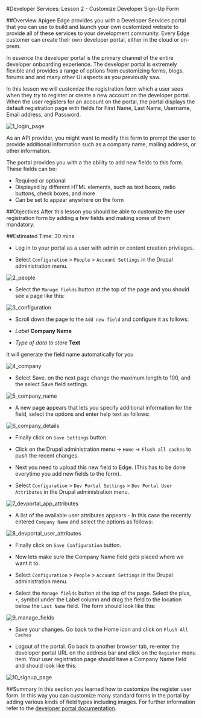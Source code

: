 #Developer Services: Lesson 2 - Customize Developer Sign-Up Form

##Overview
Apigee Edge provides you with a Developer Services portal that you can use to build and launch your own customized website to provide all of these services to your development community. Every Edge customer can create their own developer portal, either in the cloud or on-prem. 

In essence the developer portal is the primary channel of the entire developer onboarding experience. The developer portal is extremely flexible and provides a range of options from customizing forms, blogs, forums and and many other UI aspects as you previously saw.

In this lesson we will customize the registration form which a user sees when they try to register or create a new account on the developer portal. When the user registers for an account on the portal, the portal displays the default registration page with fields for First Name, Last Name, Username, Email address, and Password. 

![1_login_page](./images/1_login_page.png) 

As an API provider, you might want to modify this form to prompt the user to provide additional information such as a company name, mailing address, or other information. 

The portal provides you with a the ability to add new fields to this form. These fields can be:

- Required or optional
- Displayed by different HTML elements, such as text boxes, radio buttons, check boxes, and more
- Can be set to appear anywhere on the form


##Objectives
After this lesson you should be able to customize the user registration form by adding a few fields and making some of them mandatory.

##Estimated Time: 30 mins

- Log in to your portal as a user with admin or content creation privileges.

- Select `Configuration` > `People` > `Account Settings` in the Drupal administration menu.

![2_people](./images/2_people.png)	
 
- Select the `Manage fields` button at the top of the page and you should see a page like this:

![3_configuration](./images/3_configuration.png) 

- Scroll down the page to the `Add new field` and configure it as follows:

 - *Label* **Company Name**
 - *Type of data to store* **Text**

It will generate the field name automatically for you

![4_company](./images/4_company.png) 

- Select Save. on the next page change the maximum length to 100, and the select Save field settings.

![5_company_name](./images/5_company_name.png) 

- A new page appears that lets you specify additional information for the field, select the options and enter help text as follows:

![6_company_details](./images/6_company_details.png) 

- Finally click on `Save Settings` button.

- Click on the Drupal administration menu → `Home` → `Flush all caches` to push the recent changes.

- Next you need to upload this new field to Edge. (This has to be done everytime you add new fields to the form). 

- Select `Configuration` > `Dev Portal Settings` > `Dev Portal User Attributes` in the Drupal administration menu.

![7_devportal_app_attributes](./images/7_devportal_app_attributes.png) 

- A list of the available user attributes appears - In this case the recently entered `Company Name` and select the options as follows:

![8_devportal_user_attributes](./images/8_devportal_user_attributes.png) 

- Finally click on `Save Configuration` button.

- Now lets make sure the Company Name field gets placed where we want it to.

- Select `Configuration` > `People` > `Account Settings` in the Drupal administration menu.

- Select the `Manage fields` button at the top of the page. Select the plus, `+`, symbol under the Label column and drag the field to the location below the `Last Name` field. The form should look like this:

![9_manage_fields](./images/9_manage_fields.png) 

- Save your changes. Go back to the Home icon and click on `Flush All Caches`

- Logout of the portal. Go back to another browser tab, re-enter the developer portal URL on the address bar and click on the `Register` menu item. Your user registration page should have a Company Name field and should look like this:

![10_signup_page](./images/10_signup_page.png) 


##Summary
In this section you learned how to customize the register user form. In this way you can customize many standard forms in the portal by adding various kinds of field types including images. For further information refer to the [developer portal documentation](http://apigee.com/docs/developer-services/content/add-and-manage-user-accounts). 
